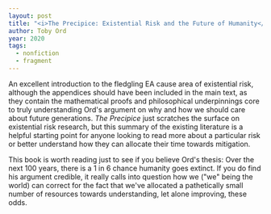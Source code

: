 ```yaml
---
layout: post
title: "<i>The Precipice: Existential Risk and the Future of Humanity</i>"
author: Toby Ord
year: 2020
tags:
  - nonfiction
  - fragment
---
```


An excellent introduction to the fledgling EA cause area of existential risk, although the appendices should have been included in the main text, as they contain the mathematical proofs and philosophical underpinnings core to truly understanding Ord's argument on why and how we should care about future generations. _The Precipice_ just scratches the surface on existential risk research, but this summary of the existing literature is a helpful starting point for anyone looking to read more about a particular risk or better understand how they can allocate their time towards mitigation.  

This book is worth reading just to see if you believe Ord's thesis: Over the next 100 years, there is a 1 in 6 chance humanity goes extinct. If you do find his argument credible, it really calls into question how we ("we" being the world) can correct for the fact that we've allocated a pathetically small number of resources towards understanding, let alone improving, these odds.
